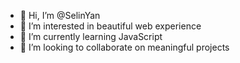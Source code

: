 - 👋 Hi, I’m @SelinYan
- 👀 I’m interested in beautiful web experience
- 🌱 I’m currently learning JavaScript
- 💞️ I’m looking to collaborate on meaningful projects

<!---
SelinYan/SelinYan is a ✨ special ✨ repository because its `README.md` (this file) appears on your GitHub profile.
You can click the Preview link to take a look at your changes.
--->
